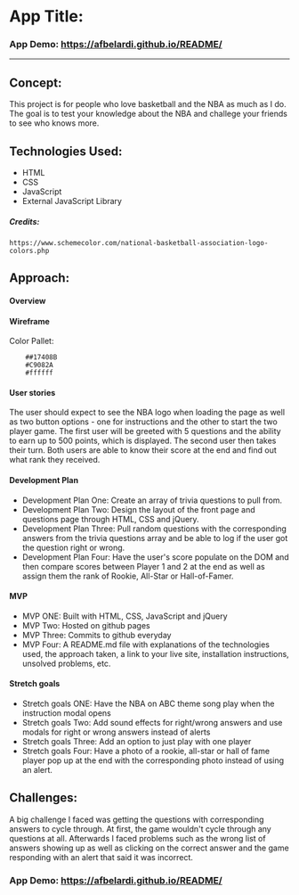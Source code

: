 
# App Title: 

### App Demo: https://afbelardi.github.io/README/

---

## Concept:

This project is for people who love basketball and the NBA as much as I do. The goal is to test your knowledge about the NBA
and challege your friends to see who knows more.

## Technologies Used:

* HTML
* CSS
* JavaScript 
* External JavaScript Library

##### Credits:

    https://www.schemecolor.com/national-basketball-association-logo-colors.php

## Approach:


#### Overview


#### Wireframe



Color Pallet:

```
    ##17408B
    #C9082A
    #ffffff
```

#### User stories

The user should expect to see the NBA logo when loading the page as well as two button options - one for instructions and the other to start the two 
player game. The first user will be greeted with 5 questions and the ability to earn up to 500 points, which is displayed. The second user then takes 
their turn. Both users are able to know their score at the end and find out what rank they received. 

#### Development Plan 


* Development Plan One:  Create an array of trivia questions to pull from.
* Development Plan Two: Design the layout of the front page and questions page through HTML, CSS and jQuery.
* Development Plan Three:  Pull random questions with the corresponding answers from the trivia questions array and be able 
to log if the user got the question right or wrong.
* Development Plan  Four: Have the user's score populate on the DOM and then compare scores between Player 1 and 2 at the end as 
well as assign them the rank of Rookie, All-Star or Hall-of-Famer.

#### MVP

* MVP ONE: Built with HTML, CSS, JavaScript and jQuery
* MVP Two: Hosted on github pages
* MVP Three: Commits to github everyday
* MVP Four: A README.md file with explanations of the technologies used, the approach taken, a link to your live site, 
installation instructions, unsolved problems, etc.

#### Stretch goals

* Stretch goals ONE: Have the NBA on ABC theme song play when the instruction modal opens
* Stretch goals Two: Add sound effects for right/wrong answers and use modals for right or wrong answers instead of alerts
* Stretch goals Three: Add an option to just play with one player
* Stretch goals Four: Have a photo of a rookie, all-star or hall of fame player pop up at the end with the corresponding photo instead of 
using an alert.

## Challenges:

A big challenge I faced was getting the questions with corresponding answers to cycle through. At first, the game wouldn't cycle through any questions
at all. Afterwards I faced problems such as the wrong list of answers showing up as well as clicking on the correct answer and the game responding with an
alert that said it was incorrect. 




### App Demo: https://afbelardi.github.io/README/
